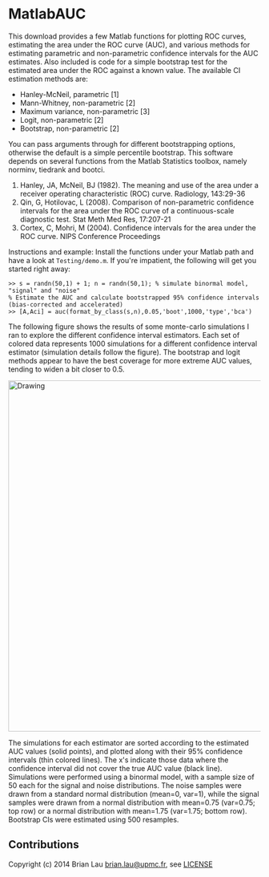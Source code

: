 MatlabAUC
=========

This download provides a few Matlab functions for plotting ROC curves, estimating the area under the ROC curve (AUC), and various methods for estimating parametric and non-parametric confidence intervals for the AUC estimates. Also included is code for a simple bootstrap test for the estimated area under the ROC against a known value. The available CI estimation methods are:
* Hanley-McNeil, parametric [1]
* Mann-Whitney, non-parametric [2]
* Maximum variance, non-parametric [3]
* Logit, non-parametric [2]
* Bootstrap, non-parametric [2]

You can pass arguments through for different bootstrapping options, otherwise the default is a simple percentile bootstrap. This software depends on several functions from the Matlab Statistics toolbox, namely norminv, tiedrank and bootci.

1.  Hanley, JA, McNeil, BJ (1982). The meaning and use of the area under a receiver operating characteristic (ROC) curve. Radiology, 143:29-36
2.  Qin, G, Hotilovac, L (2008). Comparison of non-parametric confidence intervals for the area under the ROC curve of a continuous-scale diagnostic test. Stat Meth Med Res, 17:207-21
3.  Cortex, C, Mohri, M (2004). Confidence intervals for the area under the ROC curve. NIPS Conference Proceedings

Instructions and example:
Install the functions under your Matlab path and have a look at `Testing/demo.m`. If you're impatient, the following will get you started right away:

```
>> s = randn(50,1) + 1; n = randn(50,1); % simulate binormal model, "signal" and "noise"
% Estimate the AUC and calculate bootstrapped 95% confidence intervals (bias-corrected and accelerated)
>> [A,Aci] = auc(format_by_class(s,n),0.05,'boot',1000,'type','bca')
```

The following figure shows the results of some monte-carlo simulations I ran to explore the different confidence interval estimators. Each set of colored data represents 1000 simulations for a different confidence interval estimator (simulation details follow the figure). The bootstrap and logit methods appear to have the best coverage for more extreme AUC values, tending to widen a bit closer to 0.5.

<img src="http://www.subcortex.net/research/code/area_under_roc_curve/auc-confidence-interval-comparison.png" alt="Drawing" style="width: 700px;" />

The simulations for each estimator are sorted according to the estimated AUC values (solid points), and plotted along with their 95% confidence intervals (thin colored lines). The x's indicate those data where the confidence interval did not cover the true AUC value (black line). Simulations were performed using a binormal model, with a sample size of 50 each for the signal and noise distributions. The noise samples were drawn from a standard normal distribution (mean=0, var=1), while the signal samples were drawn from a normal distribution with mean=0.75 (var=0.75; top row) or a normal distribution with mean=1.75 (var=1.75; bottom row). Bootstrap CIs were estimated using 500 resamples.

## Contributions
Copyright (c) 2014 Brian Lau [brian.lau@upmc.fr](mailto:brian.lau@upmc.fr), see [LICENSE](https://github.com/brian-lau/MatlabAUC/blob/master/LICENSE)


